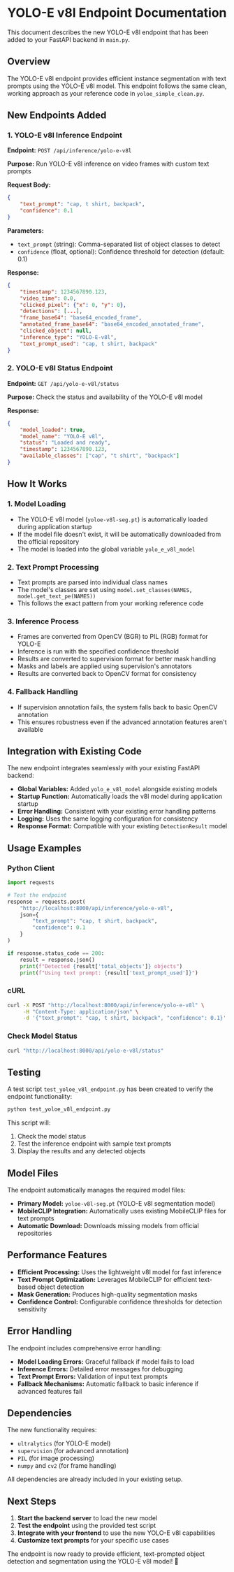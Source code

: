 # YOLO-E v8l Endpoint Documentation

This document describes the new YOLO-E v8l endpoint that has been added to your FastAPI backend in `main.py`.

## Overview

The YOLO-E v8l endpoint provides efficient instance segmentation with text prompts using the YOLO-E v8l model. This endpoint follows the same clean, working approach as your reference code in `yoloe_simple_clean.py`.

## New Endpoints Added

### 1. YOLO-E v8l Inference Endpoint

**Endpoint:** `POST /api/inference/yolo-e-v8l`

**Purpose:** Run YOLO-E v8l inference on video frames with custom text prompts

**Request Body:**
```json
{
    "text_prompt": "cap, t shirt, backpack",
    "confidence": 0.1
}
```

**Parameters:**
- `text_prompt` (string): Comma-separated list of object classes to detect
- `confidence` (float, optional): Confidence threshold for detection (default: 0.1)

**Response:**
```json
{
    "timestamp": 1234567890.123,
    "video_time": 0.0,
    "clicked_pixel": {"x": 0, "y": 0},
    "detections": [...],
    "frame_base64": "base64_encoded_frame",
    "annotated_frame_base64": "base64_encoded_annotated_frame",
    "clicked_object": null,
    "inference_type": "YOLO-E-v8l",
    "text_prompt_used": "cap, t shirt, backpack"
}
```

### 2. YOLO-E v8l Status Endpoint

**Endpoint:** `GET /api/yolo-e-v8l/status`

**Purpose:** Check the status and availability of the YOLO-E v8l model

**Response:**
```json
{
    "model_loaded": true,
    "model_name": "YOLO-E v8l",
    "status": "Loaded and ready",
    "timestamp": 1234567890.123,
    "available_classes": ["cap", "t shirt", "backpack"]
}
```

## How It Works

### 1. Model Loading
- The YOLO-E v8l model (`yoloe-v8l-seg.pt`) is automatically loaded during application startup
- If the model file doesn't exist, it will be automatically downloaded from the official repository
- The model is loaded into the global variable `yolo_e_v8l_model`

### 2. Text Prompt Processing
- Text prompts are parsed into individual class names
- The model's classes are set using `model.set_classes(NAMES, model.get_text_pe(NAMES))`
- This follows the exact pattern from your working reference code

### 3. Inference Process
- Frames are converted from OpenCV (BGR) to PIL (RGB) format for YOLO-E
- Inference is run with the specified confidence threshold
- Results are converted to supervision format for better mask handling
- Masks and labels are applied using supervision's annotators
- Results are converted back to OpenCV format for consistency

### 4. Fallback Handling
- If supervision annotation fails, the system falls back to basic OpenCV annotation
- This ensures robustness even if the advanced annotation features aren't available

## Integration with Existing Code

The new endpoint integrates seamlessly with your existing FastAPI backend:

- **Global Variables:** Added `yolo_e_v8l_model` alongside existing models
- **Startup Function:** Automatically loads the v8l model during application startup
- **Error Handling:** Consistent with your existing error handling patterns
- **Logging:** Uses the same logging configuration for consistency
- **Response Format:** Compatible with your existing `DetectionResult` model

## Usage Examples

### Python Client
```python
import requests

# Test the endpoint
response = requests.post(
    "http://localhost:8000/api/inference/yolo-e-v8l",
    json={
        "text_prompt": "cap, t shirt, backpack",
        "confidence": 0.1
    }
)

if response.status_code == 200:
    result = response.json()
    print(f"Detected {result['total_objects']} objects")
    print(f"Using text prompt: {result['text_prompt_used']}")
```

### cURL
```bash
curl -X POST "http://localhost:8000/api/inference/yolo-e-v8l" \
     -H "Content-Type: application/json" \
     -d '{"text_prompt": "cap, t shirt, backpack", "confidence": 0.1}'
```

### Check Model Status
```bash
curl "http://localhost:8000/api/yolo-e-v8l/status"
```

## Testing

A test script `test_yoloe_v8l_endpoint.py` has been created to verify the endpoint functionality:

```bash
python test_yoloe_v8l_endpoint.py
```

This script will:
1. Check the model status
2. Test the inference endpoint with sample text prompts
3. Display the results and any detected objects

## Model Files

The endpoint automatically manages the required model files:

- **Primary Model:** `yoloe-v8l-seg.pt` (YOLO-E v8l segmentation model)
- **MobileCLIP Integration:** Automatically uses existing MobileCLIP files for text prompts
- **Automatic Download:** Downloads missing models from official repositories

## Performance Features

- **Efficient Processing:** Uses the lightweight v8l model for fast inference
- **Text Prompt Optimization:** Leverages MobileCLIP for efficient text-based object detection
- **Mask Generation:** Produces high-quality segmentation masks
- **Confidence Control:** Configurable confidence thresholds for detection sensitivity

## Error Handling

The endpoint includes comprehensive error handling:

- **Model Loading Errors:** Graceful fallback if model fails to load
- **Inference Errors:** Detailed error messages for debugging
- **Text Prompt Errors:** Validation of input text prompts
- **Fallback Mechanisms:** Automatic fallback to basic inference if advanced features fail

## Dependencies

The new functionality requires:

- `ultralytics` (for YOLO-E model)
- `supervision` (for advanced annotation)
- `PIL` (for image processing)
- `numpy` and `cv2` (for frame handling)

All dependencies are already included in your existing setup.

## Next Steps

1. **Start the backend server** to load the new model
2. **Test the endpoint** using the provided test script
3. **Integrate with your frontend** to use the new YOLO-E v8l capabilities
4. **Customize text prompts** for your specific use cases

The endpoint is now ready to provide efficient, text-prompted object detection and segmentation using the YOLO-E v8l model! 🚀








